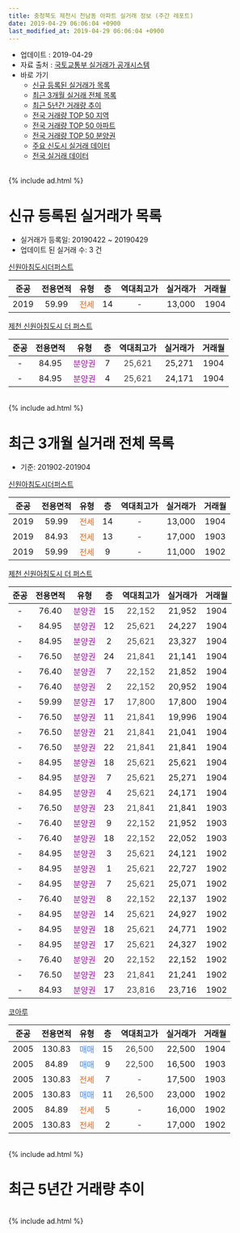 ```yaml
---
title: 충청북도 제천시 천남동 아파트 실거래 정보 (주간 레포트)
date: 2019-04-29 06:06:04 +0900
last_modified_at: 2019-04-29 06:06:04 +0900
---
```


* 업데이트 : 2019-04-29
* 자료 출처 : [국토교통부 실거래가 공개시스템](http://rt.molit.go.kr)
* 바로 가기
    * [신규 등록된 실거래가 목록](#신규-등록된-실거래가-목록)
    * [최근 3개월 실거래 전체 목록](#최근-3개월-실거래-전체-목록)
    * [최근 5년간 거래량 추이](#최근-5년간-거래량-추이)
    * [전국 거래량 TOP 50 지역](https://inasie.github.io/apt-trade-info/최근-3개월-전국에서-가장-거래가-많이-발생한-지역)
    * [전국 거래량 TOP 50 아파트](https://inasie.github.io/apt-trade-info/최근-3개월-전국에서-가장-거래가-많이-발생한-아파트)
    * [전국 거래량 TOP 50 분양권](https://inasie.github.io/apt-trade-info/최근-3개월-전국에서-가장-거래가-많이-발생한-분양권)
    * [주요 신도시 실거래 데이터](https://inasie.github.io/apt-trade-info/주요-신도시)
    * [전국 실거래 데이터](https://inasie.github.io/apt-trade-info/전국)
<br>
{% include ad.html %}
<br>

# 신규 등록된 실거래가 목록
* 실거래가 등록일: 20190422 ~ 20190429
* 업데이트 된 실거래 수: 3 건


[신원아침도시더퍼스트](https://search.naver.com/search.naver?query=%EC%B6%A9%EC%B2%AD%EB%B6%81%EB%8F%84+%EC%A0%9C%EC%B2%9C%EC%8B%9C+%EC%B2%9C%EB%82%A8%EB%8F%99+%EC%8B%A0%EC%9B%90%EC%95%84%EC%B9%A8%EB%8F%84%EC%8B%9C%EB%8D%94%ED%8D%BC%EC%8A%A4%ED%8A%B8)

|준공|전용면적|유형|층|역대최고가|실거래가|거래월|
|:---:|:---:|:---:|:---:|:---:|:---:|:---:|
|2019|59.99|<span style="color:#ff5a00">전세</span>|14|<span style="color:#444444">-</span>|13,000|1904|

[제천 신원아침도시 더 퍼스트](https://search.naver.com/search.naver?query=%EC%B6%A9%EC%B2%AD%EB%B6%81%EB%8F%84+%EC%A0%9C%EC%B2%9C%EC%8B%9C+%EC%B2%9C%EB%82%A8%EB%8F%99+%EC%A0%9C%EC%B2%9C+%EC%8B%A0%EC%9B%90%EC%95%84%EC%B9%A8%EB%8F%84%EC%8B%9C+%EB%8D%94+%ED%8D%BC%EC%8A%A4%ED%8A%B8)

|준공|전용면적|유형|층|역대최고가|실거래가|거래월|
|:---:|:---:|:---:|:---:|:---:|:---:|:---:|
|-|84.95|<span style="color:#9C11A5">분양권</span>|7|<span style="color:#444444">25,621</span>|25,271|1904|
|-|84.95|<span style="color:#9C11A5">분양권</span>|4|<span style="color:#444444">25,621</span>|24,171|1904|


<br>
{% include ad.html %}
<br>

# 최근 3개월 실거래 전체 목록
* 기준: 201902-201904


[신원아침도시더퍼스트](https://search.naver.com/search.naver?query=%EC%B6%A9%EC%B2%AD%EB%B6%81%EB%8F%84+%EC%A0%9C%EC%B2%9C%EC%8B%9C+%EC%B2%9C%EB%82%A8%EB%8F%99+%EC%8B%A0%EC%9B%90%EC%95%84%EC%B9%A8%EB%8F%84%EC%8B%9C%EB%8D%94%ED%8D%BC%EC%8A%A4%ED%8A%B8)

|준공|전용면적|유형|층|역대최고가|실거래가|거래월|
|:---:|:---:|:---:|:---:|:---:|:---:|:---:|
|2019|59.99|<span style="color:#ff5a00">전세</span>|14|<span style="color:#444444">-</span>|13,000|1904|
|2019|84.93|<span style="color:#ff5a00">전세</span>|13|<span style="color:#444444">-</span>|17,000|1903|
|2019|59.99|<span style="color:#ff5a00">전세</span>|9|<span style="color:#444444">-</span>|11,000|1902|

[제천 신원아침도시 더 퍼스트](https://search.naver.com/search.naver?query=%EC%B6%A9%EC%B2%AD%EB%B6%81%EB%8F%84+%EC%A0%9C%EC%B2%9C%EC%8B%9C+%EC%B2%9C%EB%82%A8%EB%8F%99+%EC%A0%9C%EC%B2%9C+%EC%8B%A0%EC%9B%90%EC%95%84%EC%B9%A8%EB%8F%84%EC%8B%9C+%EB%8D%94+%ED%8D%BC%EC%8A%A4%ED%8A%B8)

|준공|전용면적|유형|층|역대최고가|실거래가|거래월|
|:---:|:---:|:---:|:---:|:---:|:---:|:---:|
|-|76.40|<span style="color:#9C11A5">분양권</span>|15|<span style="color:#444444">22,152</span>|21,952|1904|
|-|84.95|<span style="color:#9C11A5">분양권</span>|12|<span style="color:#444444">25,621</span>|24,227|1904|
|-|84.95|<span style="color:#9C11A5">분양권</span>|2|<span style="color:#444444">25,621</span>|23,327|1904|
|-|76.50|<span style="color:#9C11A5">분양권</span>|24|<span style="color:#444444">21,841</span>|21,141|1904|
|-|76.40|<span style="color:#9C11A5">분양권</span>|7|<span style="color:#444444">22,152</span>|21,852|1904|
|-|76.40|<span style="color:#9C11A5">분양권</span>|2|<span style="color:#444444">22,152</span>|20,952|1904|
|-|59.99|<span style="color:#9C11A5">분양권</span>|17|<span style="color:#444444">17,800</span>|17,800|1904|
|-|76.50|<span style="color:#9C11A5">분양권</span>|11|<span style="color:#444444">21,841</span>|19,996|1904|
|-|76.50|<span style="color:#9C11A5">분양권</span>|21|<span style="color:#444444">21,841</span>|21,041|1904|
|-|76.50|<span style="color:#9C11A5">분양권</span>|22|<span style="color:#444444">21,841</span>|21,841|1904|
|-|84.95|<span style="color:#9C11A5">분양권</span>|18|<span style="color:#444444">25,621</span>|25,621|1904|
|-|84.95|<span style="color:#9C11A5">분양권</span>|7|<span style="color:#444444">25,621</span>|25,271|1904|
|-|84.95|<span style="color:#9C11A5">분양권</span>|4|<span style="color:#444444">25,621</span>|24,171|1904|
|-|76.50|<span style="color:#9C11A5">분양권</span>|23|<span style="color:#444444">21,841</span>|21,841|1903|
|-|76.40|<span style="color:#9C11A5">분양권</span>|9|<span style="color:#444444">22,152</span>|21,952|1903|
|-|76.40|<span style="color:#9C11A5">분양권</span>|18|<span style="color:#444444">22,152</span>|22,052|1903|
|-|84.95|<span style="color:#9C11A5">분양권</span>|3|<span style="color:#444444">25,621</span>|24,121|1902|
|-|84.95|<span style="color:#9C11A5">분양권</span>|1|<span style="color:#444444">25,621</span>|22,727|1902|
|-|84.95|<span style="color:#9C11A5">분양권</span>|7|<span style="color:#444444">25,621</span>|25,071|1902|
|-|76.40|<span style="color:#9C11A5">분양권</span>|8|<span style="color:#444444">22,152</span>|22,137|1902|
|-|84.95|<span style="color:#9C11A5">분양권</span>|14|<span style="color:#444444">25,621</span>|24,927|1902|
|-|84.95|<span style="color:#9C11A5">분양권</span>|18|<span style="color:#444444">25,621</span>|24,771|1902|
|-|84.95|<span style="color:#9C11A5">분양권</span>|17|<span style="color:#444444">25,621</span>|24,327|1902|
|-|76.40|<span style="color:#9C11A5">분양권</span>|20|<span style="color:#444444">22,152</span>|22,152|1902|
|-|76.50|<span style="color:#9C11A5">분양권</span>|23|<span style="color:#444444">21,841</span>|21,241|1902|
|-|84.93|<span style="color:#9C11A5">분양권</span>|17|<span style="color:#444444">23,816</span>|23,716|1902|

[코아루](https://search.naver.com/search.naver?query=%EC%B6%A9%EC%B2%AD%EB%B6%81%EB%8F%84+%EC%A0%9C%EC%B2%9C%EC%8B%9C+%EC%B2%9C%EB%82%A8%EB%8F%99+%EC%BD%94%EC%95%84%EB%A3%A8)

|준공|전용면적|유형|층|역대최고가|실거래가|거래월|
|:---:|:---:|:---:|:---:|:---:|:---:|:---:|
|2005|130.83|<span style="color:#4285f3">매매</span>|15|<span style="color:#444444">26,500</span>|22,500|1904|
|2005|84.89|<span style="color:#4285f3">매매</span>|9|<span style="color:#444444">22,500</span>|16,500|1903|
|2005|130.83|<span style="color:#ff5a00">전세</span>|7|<span style="color:#444444">-</span>|17,500|1903|
|2005|130.83|<span style="color:#4285f3">매매</span>|11|<span style="color:#444444">26,500</span>|23,000|1902|
|2005|84.89|<span style="color:#ff5a00">전세</span>|5|<span style="color:#444444">-</span>|16,000|1902|
|2005|130.83|<span style="color:#ff5a00">전세</span>|2|<span style="color:#444444">-</span>|17,000|1902|


<br>
{% include ad.html %}
<br>

# 최근 5년간 거래량 추이


<div style="width:100%;">
    <canvas id="deal_progress" height="200"></canvas>
</div>

<script>
new Chart(document.getElementById("deal_progress"), {
    type: 'line',
    data: {
        labels: ['201404','201405','201406','201407','201408','201409','201410','201411','201412','201501','201502','201503','201504','201505','201506','201507','201508','201509','201510','201511','201512','201601','201602','201603','201604','201605','201606','201607','201608','201609','201610','201611','201612','201701','201702','201703','201704','201705','201706','201707','201708','201709','201710','201711','201712','201801','201802','201803','201804','201805','201806','201807','201808','201809','201810','201811','201812','201901','201902','201903','201904'],
        datasets: [{
            label: '매매',
            pointRadius: 1,
            data: [1, 0, 2, 0, 4, 3, 4, 1, 2, 2, 1, 4, 3, 0, 1, 3, 1, 3, 1, 1, 2, 1, 2, 2, 2, 1, 1, 3, 1, 3, 0, 1, 1, 1, 1, 0, 1, 1, 1, 0, 1, 4, 1, 1, 1, 2, 2, 5, 5, 2, 1, 0, 6, 5, 2, 5, 4, 5, 11, 4, 14],
            borderColor: "rgba(255, 201, 14, 1)",
            backgroundColor: "rgba(255, 201, 14, 0.5)",
            fill: false,
            lineTension: 0
        },{
            label: '전월세',
            pointRadius: 1,
            data: [0, 0, 1, 0, 0, 1, 1, 1, 0, 1, 2, 2, 0, 0, 0, 0, 0, 0, 2, 0, 0, 1, 1, 1, 1, 0, 1, 0, 1, 0, 0, 0, 1, 1, 1, 1, 0, 0, 1, 0, 2, 2, 0, 0, 0, 1, 2, 1, 0, 2, 2, 1, 0, 0, 1, 0, 0, 2, 3, 2, 1],
            borderColor: "rgba(0, 141, 185, 1)",
            backgroundColor: "rgba(0, 141, 185, 0.5)",
            fill: false,
            lineTension: 0
        }
        ]
    },
    options: {
        responsive: true,
        title: {
            display: false
        },
        tooltips: {
            mode: 'index',
            intersect: false
        },
        hover: {
            mode: 'nearest',
            intersect: true
        },
        scales: {
            xAxes: [{
                display: true,
                scaleLabel: {
                    display: true,
                    labelString: '년/월'
                }
            }],
            yAxes: [{
                display: true,
                ticks: {
                    suggestedMin: 0,
                },
                scaleLabel: {
                    display: true,
                    labelString: '실거래 수'
                }
            }]
        }
    }
});

</script>


<br>
{% include ad.html %}
<br>

